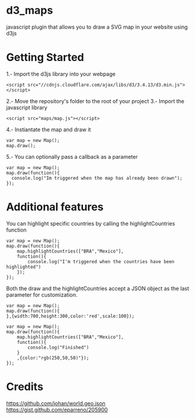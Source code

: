 d3_maps
=======

javascript plugin that allows you to draw a SVG map in your website using d3js

Getting Started
=======
1.- Import the d3js library into your webpage
```
<script src="//cdnjs.cloudflare.com/ajax/libs/d3/3.4.13/d3.min.js"></script>
```
2.- Move the repository's folder to the root of your project
3.- Import the javascript library
```
<script src="maps/map.js"></script>
```
4.- Instiantate the map and draw it
```
var map = new Map();
map.draw();
```
5.- You can optionally pass a callback as a parameter
```
var map = new Map();
map.draw(function(){
  console.log("Im triggered when the map has already been drawn");		
});
```
Additional features
=======
You can highlight specific countries by calling the highlightCountries function
```
var map = new Map();
map.draw(function(){
	map.highlightCountries(["BRA","Mexico"],
	function(){
		console.log("I'm triggered when the countries have been highlighted")
	});
});
```
Both the draw and the highlightCountries accept a JSON object as the last parameter for customization.
```
var map = new Map();
map.draw(function(){
},{width:700,height:300,color:'red',scale:100});
```

```
var map = new Map();
map.draw(function(){
	map.highlightCountries(["BRA","Mexico"],
	function(){
		console.log("Finished")
	}
	,{color:"rgb(250,50,50)"});
});
```
Credits
=======
https://github.com/johan/world.geo.json
https://gist.github.com/eparreno/205900
